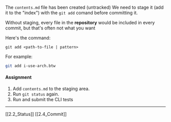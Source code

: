 The ```contents.md``` file has been created (untracked)
We need to stage it (add it to the "index") with the ```git add``` comand before committing it.

Without staging, every file in the **repository** would be included in every commit, but that's often not what you want

Here's the command: 

```git add <path-to-file | pattern>```

For example: 

``` bash
git add i-use-arch.btw
```

#### Assignment
1. Add ```contents.md``` to the staging area.
2. Run ```git status``` again. 
3. Run and submit the CLI tests

---
[[2.2_Status]]
[[2.4_Commit]]
